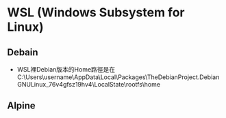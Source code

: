WSL (Windows Subsystem for Linux)
====
Debain
------
* WSL裡Debian版本的Home路徑是在C:\Users\username\AppData\Local\Packages\TheDebianProject.DebianGNULinux_76v4gfsz19hv4\LocalState\rootfs\home

Alpine
------


